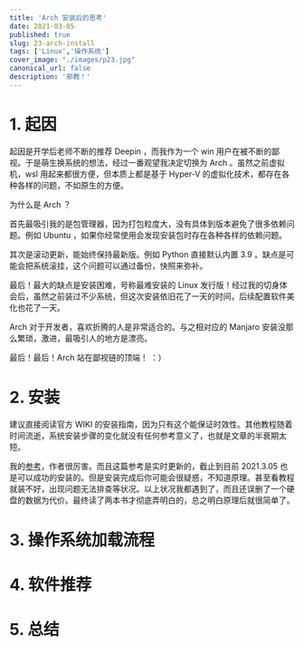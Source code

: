```yaml
---
title: 'Arch 安装后的思考'
date: 2021-03-05
published: true
slug: 23-arch-install
tags: ['Linux','操作系统']
cover_image: "./images/p23.jpg"
canonical_url: false
description: '邪教！'
---
```


# 1. 起因 

起因是开学后老师不断的推荐 Deepin ，而我作为一个 win 用户在被不断的鄙视。于是萌生换系统的想法，经过一番观望我决定切换为 Arch 。虽然之前虚拟机，wsl 用起来都很方便，但本质上都是基于 Hyper-V 的虚拟化技术，都存在各种各样的问题，不如原生的方便。

为什么是 Arch ？

首先最吸引我的是包管理器，因为打包粒度大，没有具体到版本避免了很多依赖问题。例如 Ubuntu ，如果你经常使用会发现安装包时存在各种各样的依赖问题。

其次是滚动更新，能始终保持最新版。例如 Python 直接默认内置 3.9 。缺点是可能会把系统滚挂，这个问题可以通过备份，快照来弥补。

最后！最大的缺点是安装困难，号称最难安装的 Linux 发行版！经过我的切身体会后，虽然之前装过不少系统，但这次安装依旧花了一天的时间，后续配置软件美化也花了一天。

Arch 对于开发者，喜欢折腾的人是非常适合的。与之相对应的 Manjaro 安装没那么繁琐，激进，最吸引人的地方是漂亮。

最后！最后！Arch 站在鄙视链的顶端！ ：）

# 2. 安装

建议直接阅读官方 WIKI 的安装指南，因为只有这个能保证时效性。其他教程随着时间流逝，系统安装步骤的变化就没有任何参考意义了，也就是文章的半衰期太短。

我的[参考](https://www.zhihu.com/question/21427410/answer/171867330)，作者很厉害。而且这篇参考是实时更新的，截止到目前 2021.3.05 也是可以成功的安装的。但是安装完成后你可能会很疑惑，不知道原理。甚至看教程就装不好，出现问题无法排查等状况。以上状况我都遇到了，而且还误删了一个硬盘的数据为代价。最终读了两本书才彻底弄明白的，总之明白原理后就很简单了。

# 3. 操作系统加载流程

# 4. 软件推荐

# 5. 总结
